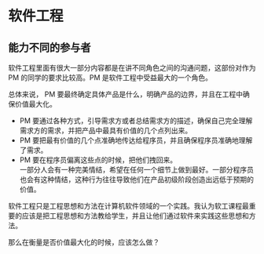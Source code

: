 # 软件工程


## 能力不同的参与者

软件工程里面有很大一部分内容都是在讲不同角色之间的沟通问题，这部份对作为 PM 的同学的要求比较高。PM 是软件工程中受益最大的一个角色。

<!-- more -->

总体来说， PM 要最终确定具体产品是什么，明确产品的边界，并且在工程中确保价值最大化。

- PM 要通过各种方式，引导需求方或者总结需求方的描述，确保自己完全理解需求方的需求，并把产品中最具有价值的几个点列出来。
- PM 要把最有价值的几个点准确地传达给程序员，并且确保程序员准确地理解了需求。
- PM 要在程序员偏离这些点的时候，把他们拽回来。  
  一部分人会有一种完美情结，希望在任何一个细节上做到最好。一部分程序员也会有这种情结，这种行为往往导致他们在产品初级阶段创造出远低于预期的价值。

软件工程只是工程思想和方法在计算机软件领域的一个实践。我认为软工课程最重要的应该是把工程思想和方法教给学生，并且让他们通过软件来实践这些思想和方法。

那么在衡量是否价值最大化的时候，应该怎么做？

